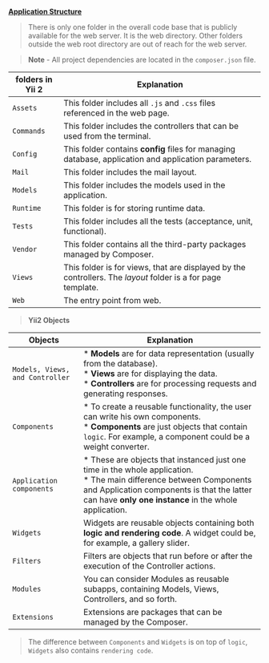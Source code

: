 **[Application Structure](https://www.tutorialspoint.com/yii/yii_application_structure.htm)**

> There is only one folder in the overall code base that is publicly available for the web server. It is the web directory. Other folders outside the web root directory are out of reach for the web server.

> **Note** - All project dependencies are located in the `composer.json` file.

folders in Yii 2 | Explanation
-- | --
`Assets` | This folder includes all `.js` and `.css` files referenced in the web page.
`Commands` | This folder includes the controllers that can be used from the terminal.
`Config` | This folder contains **config** files for managing database, application and application parameters.
`Mail` | This folder includes the mail layout.
`Models` | This folder includes the models used in the application.
`Runtime` | This folder is for storing runtime data.
`Tests` | This folder includes all the tests (acceptance, unit, functional).
`Vendor` |  This folder contains all the third-party packages managed by Composer.
`Views` | This folder is for views, that are displayed by the controllers. The _layout_ folder is a for page template.
`Web` | The entry point from web.

> **Yii2 Objects**

Objects | Explanation
-- | --
`Models, Views, and Controller` | * **Models** are for data representation (usually from the database). <br /> * **Views** are for displaying the data. <br /> * **Controllers** are for processing requests and generating responses.
`Components` | * To create a reusable functionality, the user can write his own components. <br /> * **Components** are just objects that contain `logic`. For example, a component could be a weight converter.
`Application components` | * These are objects that instanced just one time in the whole application. <br /> * The main difference between Components and Application components is that the latter can have **only one instance** in the whole application.
`Widgets` | Widgets are reusable objects containing both **logic and rendering code**. A widget could be, for example, a gallery slider.
`Filters` | Filters are objects that run before or after the execution of the Controller actions.
`Modules` | You can consider Modules as reusable subapps, containing Models, Views, Controllers, and so forth.
`Extensions` | Extensions are packages that can be managed by the Composer.

> The difference between `Components` and `Widgets` is on top of `logic`, `Widgets` also contains `rendering code`.